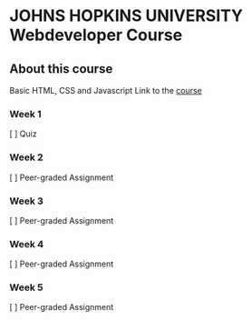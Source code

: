 # JOHNS HOPKINS UNIVERSITY Webdeveloper Course

## About this course
Basic HTML, CSS and Javascript
Link to the [course](https://www.coursera.org/learn/html-css-javascript-for-web-developers/home/info)

### Week 1
[ ] Quiz 

### Week 2
[ ] Peer-graded Assignment

### Week 3
[ ] Peer-graded Assignment

### Week 4
[ ] Peer-graded Assignment

### Week 5
[ ] Peer-graded Assignment

